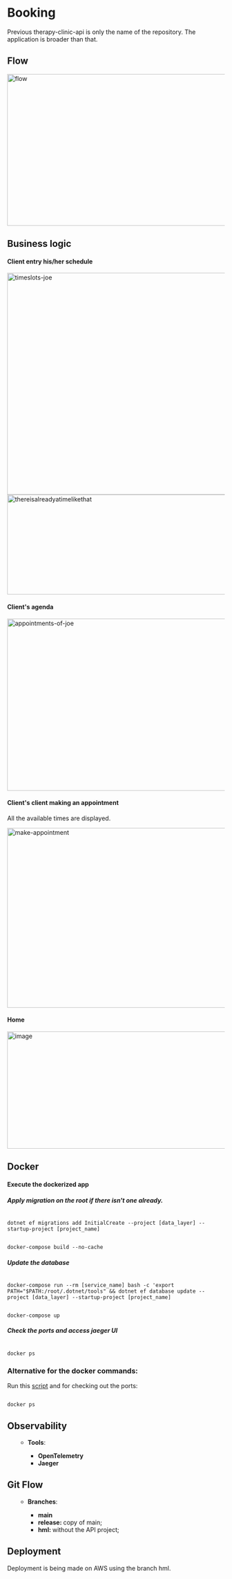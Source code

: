 # Booking
<p>Previous therapy-clinic-api is only the name of the repository. The application is broader than that.</p>

## Flow
<img width="674" height="351" alt="flow" src="https://github.com/user-attachments/assets/dd700265-c2ff-4d7f-9cc7-ace5523139f9" />

## Business logic

<h4>Client entry his/her schedule</h4>

<img width="1230" height="513" alt="timeslots-joe" src="https://github.com/user-attachments/assets/a2d568e4-1a81-40da-9981-b24eca9232a3" />

<img width="583" height="231" alt="thereisalreadyatimelikethat" src="https://github.com/user-attachments/assets/f97addca-1b6f-45b5-abf6-da986bb016a1" />

<h4>Client's agenda</h4>

<img width="1238" height="398" alt="appointments-of-joe" src="https://github.com/user-attachments/assets/645c310d-983b-4b5a-8066-433abf0d5141" />

<h4>Client's client making an appointment</h4>
<p>All the available times are displayed.</p>
<img width="527" height="416" alt="make-appointment" src="https://github.com/user-attachments/assets/3f311798-729c-4a3a-b6b4-64b3acf69d72" />

<h4>Home</h4>
<img width="626" height="271" alt="image" src="https://github.com/user-attachments/assets/96768e34-25b5-471d-918c-1a08e3a5c262" />


## Docker
<h4>Execute the dockerized app</h4>
<h5>Apply migration on the root if there isn't one already.</h5>
<pre><code>
dotnet ef migrations add InitialCreate --project [data_layer] --startup-project [project_name]
</code></pre>
<pre><code>
docker-compose build --no-cache
</code></pre>
<h5>Update the database</h5>
<pre><code>
docker-compose run --rm [service_name] bash -c 'export PATH="$PATH:/root/.dotnet/tools" && dotnet ef database update --project [data_layer] --startup-project [project_name]
</code></pre>
<pre><code>
docker-compose up
</code></pre>
<h5>Check the ports and access jaeger UI</h5>
<pre><code>
docker ps
</code></pre>

### Alternative for the docker commands:
Run this <a href="https://github.com/jeffdev7/therapy-clinic-api">script</a>
and for checking out the ports:
<pre><code>
docker ps
</code></pre>

## Observability
<ul>
    <ul>
        <li><strong>Tools</strong>:</li>
        <ul>
            <li><strong>OpenTelemetry</strong></li>
            <li><strong>Jaeger</strong></li>
        </ul>
    </ul>
</ul>

## Git Flow
<ul>
    <ul>
        <li><strong>Branches</strong>:</li>
        <ul>
            <li><strong>main</strong></li>
            <li><strong>release: </strong>copy of main;</li>
            <li><strong>hml: </strong> without the API project;</li>
        </ul>
    </ul>
</ul>

## Deployment
<p>Deployment is being made on AWS using the branch hml.</p>
<br/>
